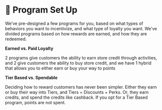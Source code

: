 # 📖 Program Set Up

We’ve pre-designed a few programs for you, based on what types of behaviors you want to incentivize, and what type of loyalty you want. We’ve divided programs based on how rewards are earned, and how they are redeemed.

**Earned vs. Paid Loyalty**

2 programs give customers the ability to earn store credit through activities, and 2 give customers the ability to buy store credit, and we have 1 hybrid that allows you to either earn or buy your way to points

**Tier Based vs. Spendable**

Deciding how to reward customers has never been simpler. Either they earn or buy their way into Tiers, and Tiers = Discounts + Perks. Or, they earn credits, and spend the credits like cashback. If you opt for a Tier Based program, points are not spent.
